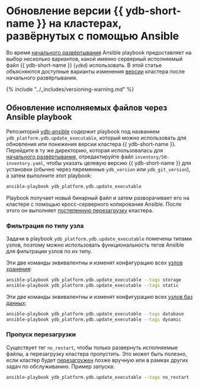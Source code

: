 # Обновление версии {{ ydb-short-name }} на кластерах, развёрнутых с помощью Ansible

Во время [начального развёртывания](initial-deployment.md) Ansible playbook предоставляет на выбор несколько вариантов, какой именно серверный исполняемый файл {{ ydb-short-name }} (`ydbd`) использовать. В этой статье объясняются доступные варианты изменения [версии](../../../downloads/index.md) кластера после начального развёртывания.

{% include "../_includes/versioning-warning.md" %}

## Обновление исполняемых файлов через Ansible playbook

Репозиторий [ydb-ansible](https://github.com/ydb-platform/ydb-ansible) содержит playbook под названием `ydb_platform.ydb.update_executable`, который можно использовать для обновления или понижения версии кластера {{ ydb-short-name }}. Перейдите в ту же директорию, которая использовалась для [начального развёртывания](initial-deployment.md), отредактируйте файл `inventory/50-inventory.yaml`, чтобы указать целевую версию {{ ydb-short-name }} для установки (обычно через переменные `ydb_version` или `ydb_git_version`), а затем выполните этот playbook:

```bash
ansible-playbook ydb_platform.ydb.update_executable
```

Playbook получает новый бинарный файл и затем разворачивает его на кластере с помощью кросс-серверного копирования Ansible. После этого он выполняет [постепенную перезагрузку](restart.md) кластера.

### Фильтрация по типу узла

Задачи в playbook `ydb_platform.ydb.update_executable` помечены типами узлов, поэтому можно использовать функциональность тегов Ansible для фильтрации узлов по их типу.

Эти две команды эквивалентны и изменят конфигурацию всех [узлов хранения](../../../concepts/glossary.md#storage-node):

```bash
ansible-playbook ydb_platform.ydb.update_executable --tags storage
ansible-playbook ydb_platform.ydb.update_executable --tags static
```

Эти две команды эквивалентны и изменят конфигурацию всех [узлов баз данных](../../../concepts/glossary.md#database-node):

```bash
ansible-playbook ydb_platform.ydb.update_executable --tags database
ansible-playbook ydb_platform.ydb.update_executable --tags dynamic
```

### Пропуск перезагрузки

Существует тег `no_restart`, чтобы только развернуть исполняемые файлы, а перезагрузку кластера пропустить. Это может быть полезно, если кластер будет [перезагружен](restart.md) позже вручную или в рамках других задач по обслуживанию. Пример запуска:

```bash
ansible-playbook ydb_platform.ydb.update_executable --tags no_restart
```